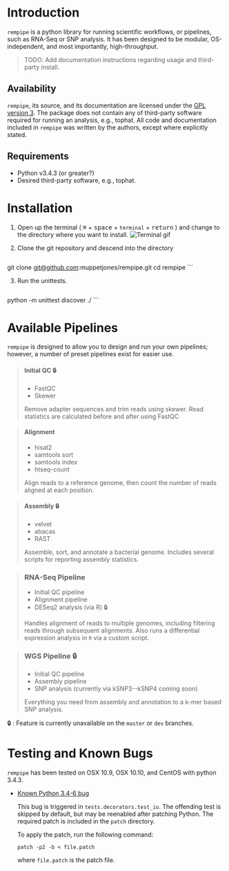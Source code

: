 
# Introduction

`rempipe` is a python library for running scientific workflows, or pipelines, such as RNA-Seq or SNP analysis. It has been designed to be modular, OS-independent, and most importantly, high-throughput.

> TODO: Add documentation instructions regarding usage and third-party install.

## Availability

`rempipe`, its source, and its documentation are licensed under the [GPL version 3](LICENSE.txt). The package does not contain any of third-party software required for running an analysis, e.g., tophat. All code and documentation included in `rempipe` was written by the authors, except where explicitly stated.

## Requirements

* Python v3.4.3 (or greater?)
* Desired third-party software, e.g., tophat.

# Installation

1. Open up the terminal ( <kbd>&#8984;</kbd> + <kbd>space</kbd> + `terminal` + <kbd>return</kbd> ) and change to the directory where you want to install.
![Terminal gif](https://dl.dropboxusercontent.com/u/1209050/screenshots/terminal.gif)

2. Clone the git repository and descend into the directory

    ```shell
git clone git@github.com:muppetjones/rempipe.git
cd rempipe
    ```

3. Run the unittests.

    ```shell
python -m unittest discover ./
    ```

# Available Pipelines

`rempipe` is designed to allow you to design and run your own pipelines; however, a number of preset pipelines exist for easier use.

>#### Initial QC :lock:
> - FastQC
> - Skewer
>
>Remove adapter sequences and trim reads using skewer. Read statistics are calculated before and after using FastQC

>#### Alignment
> - hisat2
> - samtools sort
> - samtools index
> - htseq-count
>
> Align reads to a reference genome, then count the number of reads aligned at each position.

>#### Assembly :lock:
> - velvet
> - abacas
> - RAST
>
> Assemble, sort, and annotate a bacterial genome. Includes several scripts for reporting assembly statistics.


>### RNA-Seq Pipeline
> - Initial QC pipeline
> - Alignment pipeline
> - DESeq2 analysis (via R) :lock:
>
> Handles alignment of reads to multiple genomes, including filtering reads through subsequent alignments. Also runs a differential expression analysis in `R` via a custom script.


>### WGS Pipeline :lock:
> - Initial QC pipeline
> - Assembly pipeline
> - SNP analysis (currently via kSNP3--kSNP4 coming soon)
>
> Everything you need from assembly and annotation to a k-mer based SNP analysis.

:lock: : Feature is currently unavailable on the `master` or `dev` branches.




# Testing and Known Bugs

`rempipe` has been tested on OSX 10.9, OSX 10.10, and CentOS with python 3.4.3.

* [Known Python 3.4-6 bug](https://bugs.python.org/issue18622)

    This bug is triggered in `tests.decorators.test_io`. The offending test
    is skipped by default, but may be reenabled after patching Python. The
    required patch is included in the `patch` directory.

    To apply the patch, run the following command:
    ```shell
    patch -p2 -b < file.patch
    ```
    where `file.patch` is the patch file.
